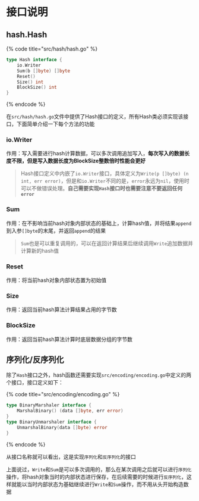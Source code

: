 # 接口说明

## hash.Hash

{% code title="src/hash/hash.go" %}
```go
type Hash interface {
    io.Writer
    Sum(b []byte) []byte
    Reset()
    Size() int
    BlockSize() int
}
```
{% endcode %}

在`src/hash/hash.go`文件中提供了Hash接口的定义，所有Hash类必须实现该接口，下面简单介绍一下每个方法的功能

### io.Writer

作用：写入需要进行hash计算数据，可以多次调用追加写入，**每次写入的数据长度不限，但是写入数据长度为BlockSize整数倍时性能会更好**

> Hash接口定义中内嵌了`io.Writer`接口，具体定义为`Write(p []byte) (n int, err error)`，但是和`io.Writer`不同的是，`error`永远为`nil`，使用时可以不做错误处理。**自己需要实现`Hash`接口时也需要注意不要返回任何`error`**

### Sum

作用：在不影响当前hash对象内部状态的基础上，计算hash值，并将结果`append`到入参`[]byte`的末尾，并返回`append`的结果

> `Sum`也是可以重复调用的，可以在返回计算结果后继续调用`Write`追加数据并计算新的hash值

### Reset

作用：将当前hash对象内部状态置为初始值

### Size

作用：返回当前hash算法计算结果占用的字节数

### BlockSize

作用：返回当前hash算法计算时底层数据分组的字节数

## 序列化/反序列化

除了`Hash`接口之外，hash函数还需要实现`src/encoding/encoding.go`中定义的两个接口，接口定义如下：

{% code title="src/encoding/encoding.go" %}
```go
type BinaryMarshaler interface {
    MarshalBinary() (data []byte, err error)
}
type BinaryUnmarshaler interface {
    UnmarshalBinary(data []byte) error
}
```
{% endcode %}

从接口名称就可以看出，这是实现`序列化`和`反序列化`的接口

上面说过，`Write`和`Sum`是可以多次调用的，那么在某次调用之后就可以进行`序列化`操作，将hash对象当时的内部状态进行保存，在后续需要的时候进行`反序列化`，这样就能以当时内部状态为基础继续进行`Write`和`Sum`操作，而不用从头开始构造数据

